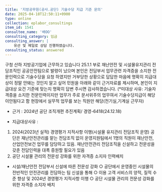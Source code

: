 ```yaml
---
title: '지방공무원(공사.공단) 기술수당 지급 기준 문의'
date: 2025-04-18T12:50:11+0900
type: online
collection: eplabor_consultings
item_id: 1541
consultee_name: '배OO'
consulting_category: 임금
consulting_answer: |
    유선 및 메일로 상담 진행하였습니다.
consulting_status: answered
---
```


구청 산하 지방공기업에 근무하고 있습니다 25.1.1 부로 재난안전 및 시설물유지관리 전담조직인 공공안전팀으로 발령이 났으며 본인은 전담부서 업무관련 자격증을 소지한 전문인력으로 기술수당을 요청 하였지만 거부당한 상황으로 답답한 마음에 명확히 지급대상이 정말 안돼는 것인지 알고 싶어 민원을 아래와 같이 근거자료를 제시하며, 본인이 지급대상 요건 기준에 맞는지 명확히 답변 주시면 감사하겠습니다.
(*미대상 사유: 기술자격증을 소지한  전문인력이지만 업무가 주로 문서위주의 업무여서 기술수당지급이 해당이안됨다고 함 현장에서 실무적 업무를 보는 직원만 해당(전기실,기계실 근무자)
* 근거 : 2024년 공단 조직개편 추진계획/ 경영-6418(24.12.18)
- 지급대상사유 : 
1. 2024(2023년 실적) 경영평가 지적사항 이행(시설물 유지관리 전담조직 운영)
공단은 재난안전관리를 맡는 전담조직 없이 운영지원팀에서 1명의 직원이 재난안전, 산업안전보건 업무를 담당하고 있음. 재난안전관리 전담조직을 신설하고 전문성을 갖춘 전담인력을 대폭 증원할 필요가 있음
2. 공단 시설물 관리의 전문성 강화를 위한 자격증 소지자 인력배치
- 시설/재난안전 전담부서 신설에 따른 전문성 강화
○ 공단에서 운영중인 시설물의 전반적인 안전관리를 전담하는 팀 신설을 통해
○ 이용 고객 서비스의 양적, 질적 수준 향상 및 2024년 경영평가 지적사항 이행
○ 공단 시설물 관리의 전문성 강화를 위한 자격증 소지자 배치
